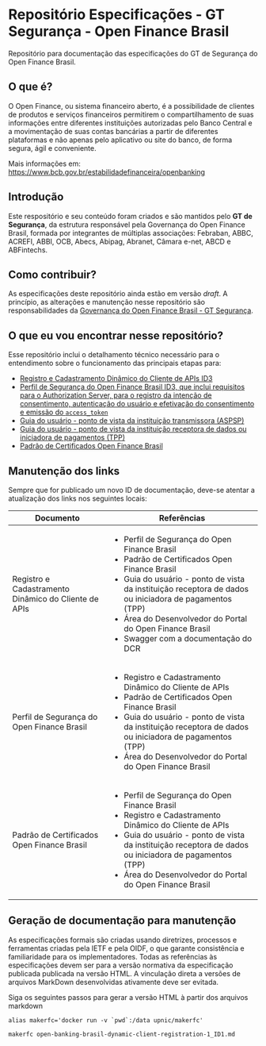 # Repositório Especificações - GT Segurança - Open Finance Brasil

Repositório para documentação das especificações do GT de Segurança do Open Finance Brasil.

## O que é?

O Open Finance, ou sistema financeiro aberto, é a possibilidade de clientes de produtos e serviços financeiros permitirem o compartilhamento de suas informações entre diferentes instituições autorizadas pelo Banco Central e a movimentação de suas contas bancárias a partir de diferentes plataformas e não apenas pelo aplicativo ou site do banco, de forma segura, ágil e conveniente.

Mais informações em: https://www.bcb.gov.br/estabilidadefinanceira/openbanking

## Introdução

Este respositório e seu conteúdo foram criados e são mantidos pelo **GT de Segurança**, da estrutura responsável pela Governança do Open Finance Brasil, formada por integrantes de múltiplas associações: Febraban, ABBC, ACREFI, ABBI, OCB, Abecs, Abipag, Abranet, Câmara e-net, ABCD e ABFintechs.

## Como contribuir?

As especificações deste repositório ainda estão em versão *draft*. A princípio, as alterações e manutenção nesse repositório são responsabilidades da [Governança do Open Finance Brasil - GT Segurança](mailto:gt-seguranca@openbankingbr.org).

## O que eu vou encontrar nesse repositório?

Esse repositório inclui o detalhamento técnico necessário para o entendimento sobre o funcionamento das principais etapas para:

 - [Registro e Cadastramento Dinâmico do Cliente de APIs ID3](https://openbanking-brasil.github.io/specs-seguranca/open-banking-brasil-dynamic-client-registration-1_ID3-ptbr.html)
 - [Perfil de Segurança do Open Finance Brasil ID3, que inclui requisitos para o Authorization Server, para o registro da intenção de consentimento, autenticação do usuário e efetivação do consentimento e emissão do `access_token`](https://openbanking-brasil.github.io/specs-seguranca/open-banking-brasil-financial-api-1_ID3-ptbr.html)
 - [Guia do usuário - ponto de vista da instituição transmissora (ASPSP)](https://openbanking-brasil.github.io/specs-seguranca/aspsp-user-guide-ptbr.html)
 - [Guia do usuário - ponto de vista da instituição receptora de dados ou iniciadora de pagamentos (TPP)](https://openbanking-brasil.github.io/specs-seguranca/tpp-user-guide-ptbr.html)
 - [Padrão de Certificados Open Finance Brasil](https://openbanking-brasil.github.io/specs-seguranca/open-banking-brasil-certificate-standards-1_ID1-ptbr.html)

## Manutenção dos links

Sempre que for publicado um novo ID de documentação, deve-se atentar a atualização dos links nos seguintes locais:

|Documento|Referências|
|------------------------------------------|---------------------------------------------------------------------------------------------------|
|Registro e Cadastramento Dinâmico do Cliente de APIs|<ul><li>Perfil de Segurança do Open Finance Brasil</li><li>Padrão de Certificados Open Finance Brasil</li><li>Guia do usuário - ponto de vista da instituição receptora de dados ou iniciadora de pagamentos (TPP)</li><li>Área do Desenvolvedor do Portal do Open Finance Brasil</li><li>Swagger com a documentação do DCR</li></ul>|
|Perfil de Segurança do Open Finance Brasil|<ul><li>Registro e Cadastramento Dinâmico do Cliente de APIs</li><li>Padrão de Certificados Open Finance Brasil</li><li>Guia do usuário - ponto de vista da instituição receptora de dados ou iniciadora de pagamentos (TPP)</li><li>Área do Desenvolvedor do Portal do Open Finance Brasil</li></ul>|
|Padrão de Certificados Open Finance Brasil|<ul><li>Perfil de Segurança do Open Finance Brasil</li><li>Registro e Cadastramento Dinâmico do Cliente de APIs</li><li>Guia do usuário - ponto de vista da instituição receptora de dados ou iniciadora de pagamentos (TPP)</li><li>Área do Desenvolvedor do Portal do Open Finance Brasil</li></ul>|

## Geração de documentação para manutenção

As especificações formais são criadas usando diretrizes, processos e ferramentas criadas pela IETF e pela OIDF, o que garante consistência e familiaridade para os implementadores. Todas as referências às especificações devem ser para a versão normativa da especificação publicada publicada na versão HTML. A vinculação direta a versões de arquivos MarkDown desenvolvidas ativamente deve ser evitada.

Siga os seguintes passos para gerar a versão HTML à partir dos arquivos markdown
```shell
alias makerfc='docker run -v `pwd`:/data upnic/makerfc'

makerfc open-banking-brasil-dynamic-client-registration-1_ID1.md
```
